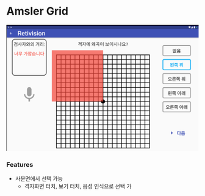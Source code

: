 # Amsler Grid

![](<../.gitbook/assets/image (3).png>)

### Features

* 사분면에서 선택 가능
  * 격자화면 터치, 보기 터치, 음성 인식으로 선택 가
